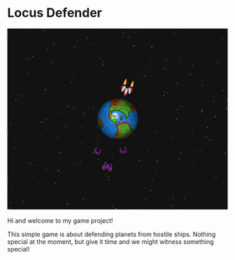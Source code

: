 # Locus Defender
![alt text](wannabe_logo.png)

Hi and welcome to my game project!

This simple game is about defending planets from hostile ships. Nothing special at the moment, but give it time and we might witness something special!
